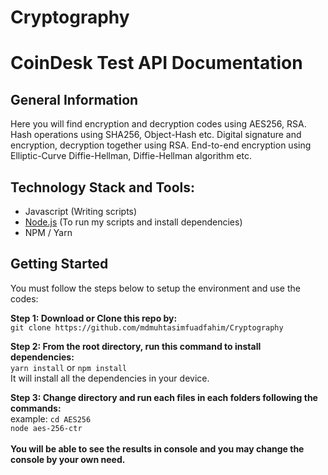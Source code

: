 # Cryptography

# CoinDesk Test API Documentation

## General Information

Here you will find encryption and decryption codes using AES256, RSA. Hash operations using SHA256, Object-Hash etc. Digital signature and encryption, decryption together using RSA. End-to-end encryption using Elliptic-Curve Diffie-Hellman, Diffie-Hellman algorithm etc.

## Technology Stack and Tools:
  * Javascript (Writing scripts)
  * <a href="https://nodejs.org/en/">Node.js</a> (To run my scripts and install dependencies)
  * NPM / Yarn

## Getting Started
You must follow the steps below to setup the environment and use the codes:</br>

**Step 1: Download or Clone this repo by:** </br>
```git clone https://github.com/mdmuhtasimfuadfahim/Cryptography```
</br>

**Step 2: From the root directory, run this command to install dependencies:**</br>
  ```yarn install``` or ```npm install``` </br>
  It will install all the dependencies in your device.</br>
  
**Step 3: Change directory and run each files in each folders following the commands:**</br>
example: ```cd AES256```</br>
```node aes-256-ctr```</br>
</br>**You will be able to see the results in console and you may change the console by your own need.**</br>

